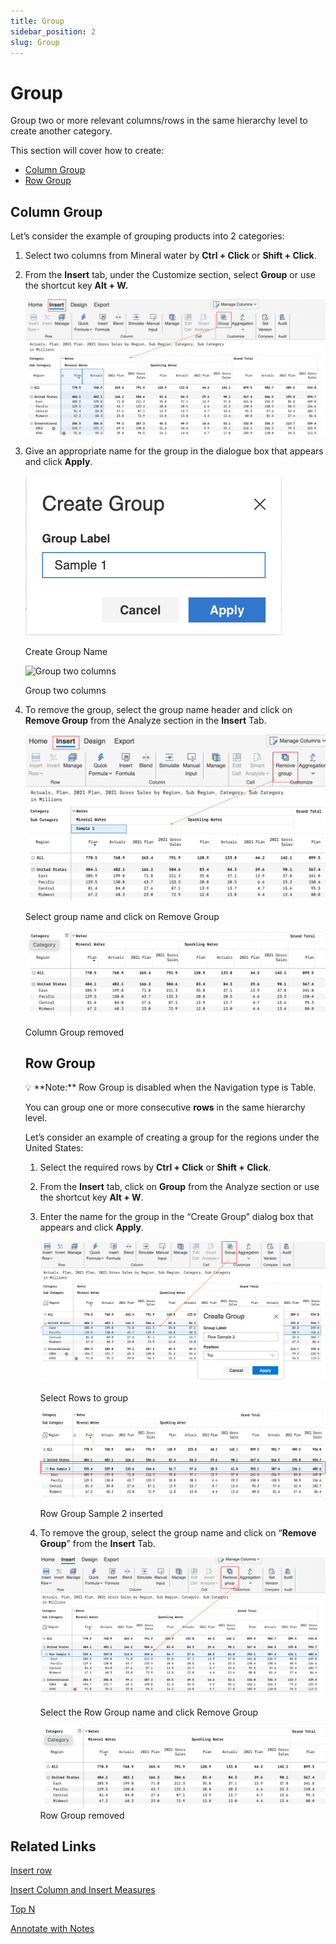 ```yaml
---
title: Group
sidebar_position: 2
slug: Group
---
```

# Group

Group two or more relevant columns/rows in the same hierarchy level to create another category.

This section will cover how to create:

- [Column Group](https://www.notion.so/Group-08869e32b59a4eb08d18f80d84a894e7)
- [Row Group](https://www.notion.so/Group-08869e32b59a4eb08d18f80d84a894e7)

## Column Group

Let’s consider the example of grouping products into 2 categories:

1. Select two columns from Mineral water by **Ctrl + Click** or **Shift + Click**.
2. From the **Insert** tab, under the Customize section, select **Group** or use the shortcut key **Alt + W.**
    
    ![Untitled](/img/build/Group/Group1.png)

1. Give an appropriate name for the group in the dialogue box that appears and click **Apply**.
    
    ![Create Group Name ](/img/build/Group/Group2.png)
    
    Create Group Name 
    
    ![Group two columns](build/Group)
    
    Group two columns
    
2. To remove the group, select the group name header and click on **Remove Group** from the Analyze section in the **Insert** Tab.
    
    ![Select group name and click on Remove Group](/img/build/Group/Group4.png)
    
    Select group name and click on Remove Group
    
    ![Column Group removed](/img/build/Group/Group5.png)
    
    Column Group removed
    
    ## **Row Group**
    
    <aside>
    💡 **Note:** Row Group is disabled when the Navigation type is Table.
    
    </aside>
    
    You can group one or more consecutive **rows** in the same hierarchy level.
    
    Let’s consider an example of creating a group for the regions under the United States:
    
    1. Select the required rows by **Ctrl + Click** or **Shift + Click**.
    2. From the **Insert** tab, click on **Group** from the Analyze section or use the shortcut key **Alt + W**.
    3. Enter the name for the group in the “Create Group” dialog box that appears and click **Apply**.
        
        ![Select Rows to group](/img/build/Group/Group6.png)
        
        Select Rows to group
        
        ![Row Group Sample 2 inserted](/img/build/Group/Group7.png)
        
        Row Group Sample 2 inserted
        
    4. To remove the group, select the group name and click on “**Remove Group**” from the **Insert** Tab.
        
        ![Select the Row Group name and click Remove Group](/img/build/Group/Group8.png)
        
        Select the Row Group name and click Remove Group
        
        ![Row Group removed](/img/build/Group/Group9.png)
        Row Group removed
        

## Related Links

[Insert row](https://www.notion.so/Insert-row-dcd3a40f5bbb4e51b840258bedd74610)

[Insert Column and Insert Measures](https://www.notion.so/Insert-Column-and-Insert-Measures-948011bb350c4204a910daf173e0f498)

[](https://www.notion.so/bc6aae5e44374d78aa5d0a5c81844c72)

[Top N](https://www.notion.so/Top-N-a0479cd7d9684d48ac1aee2a060c0685)

[Annotate with Notes](https://www.notion.so/Annotate-with-Notes-4ea8b9925cfe440caa282e589a8bb4f7)